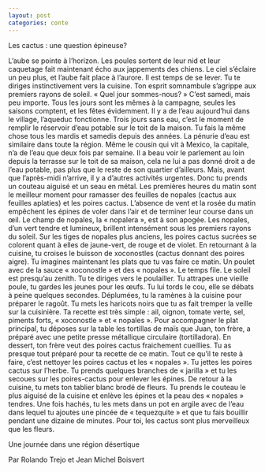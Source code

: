 ```yaml
---
layout: post
categories: conte
---
```


Les cactus : une question épineuse?

L’aube se pointe à l’horizon. Les poules sortent de leur nid et leur caquetage fait maintenant écho aux jappements des chiens. Le ciel s’éclaire un peu plus, et l’aube fait place à l’aurore. Il est temps de se lever. Tu te diriges instinctivement vers la cuisine. Ton esprit somnambule s’agrippe aux premiers rayons de soleil. « Quel jour sommes-nous? » C’est samedi, mais peu importe. Tous les jours sont les mêmes à la campagne, seules les saisons comptent, et les fêtes évidemment. Il y a de l’eau aujourd’hui dans le village, l’aqueduc fonctionne. Trois jours sans eau, c’est le moment de remplir le réservoir d’eau potable sur le toit de la maison. Tu fais la même chose tous les mardis et samedis depuis des années. La pénurie d’eau est similaire dans toute la région. Même le cousin qui vit à Mexico, la capitale, n’a de l’eau que deux fois par semaine. Il a beau voir le parlement au loin depuis la terrasse sur le toit de sa maison, cela ne lui a pas donné droit a de l’eau potable, pas plus que le reste de son quartier d’ailleurs. Mais, avant que l’après-midi n’arrive, il y a d’autres activités urgentes. Donc tu prends un couteau aiguisé et un seau en métal. Les premières heures du matin sont le meilleur moment pour ramasser des feuilles de nopales (cactus aux feuilles aplaties) et les poires cactus. L’absence de vent et la rosée du matin empêchent les épines de voler dans l’air et de terminer leur course dans un œil. Le champ de nopales, la « nopalera », est à son apogée. Les nopales, d’un vert tendre et lumineux, brillent intensément sous les premiers rayons du soleil. Sur les tiges de nopales plus anciens, les poires cactus sucrées se colorent quant à elles de jaune-vert, de rouge et de violet. En retournant à la cuisine, tu croises le buisson de xoconostles (cactus donnant des poires aigre). Tu imagines maintenant les plats que tu vas faire ce matin. Un poulet avec de la sauce « xoconostle » et des « nopales ». Le temps file. Le soleil est presqu’au zenith. Tu te diriges vers le poulailler. Tu attrapes une vieille poule, tu gardes les jeunes pour les œufs. Tu lui tords le cou, elle se débats à peine quelques secondes. Déplumées, tu la ramènes à la cuisine pour préparer le ragoût. Tu mets les haricots noirs que tu as fait tremper la veille sur la cuisinière. Ta recette est très simple : ail, oignon, tomate verte, sel, piments forts, « xoconostle » et « nopales ». Pour accompagner le plat principal, tu déposes sur la table les tortillas de maïs que Juan, ton frère, a préparé avec une petite presse métallique circulaire (tortilladora). En dessert, ton frère veut des poires cactus fraichement cueillies. Tu as presque tout préparé pour ta recette de ce matin. Tout ce qu’il te reste à faire, c’est nettoyer les poires cactus et les « nopales ». Tu jettes les poires cactus sur l’herbe. Tu prends quelques branches de « jarilla » et tu les secoues sur les poires-cactus pour enlever les épines. De retour à la cuisine, tu mets ton tablier blanc brodé de fleurs. Tu prends le couteau le plus aiguisé de la cuisine et enlève les épines et la peau des « nopales » tendres. Une fois hachés, tu les mets dans un pot en argile avec de l’eau dans lequel tu ajoutes une pincée de « tequezquite » et que tu fais bouillir pendant une dizaine de minutes. Pour toi, les cactus sont plus merveilleux que les fleurs.

Une journée dans une région désertique

Par Rolando Trejo et Jean Michel Boisvert
